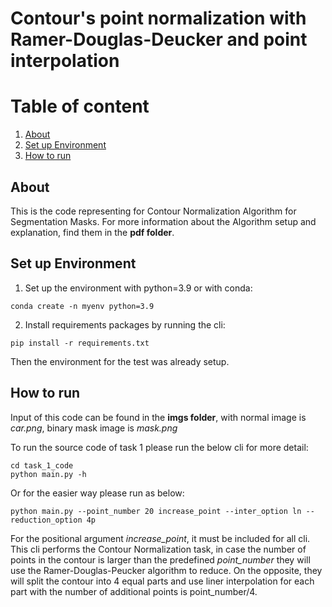 # Contour's point normalization with Ramer-Douglas-Deucker and point interpolation

# Table of content
1. [About](#about)
2. [Set up Environment](#set-up-environment)
3. [How to run](#how-to-run)

## About

This is the code representing for Contour Normalization Algorithm for Segmentation Masks. For more information about the Algorithm setup and explanation, find them in the **pdf folder**.

## Set up Environment

1. Set up the environment with python=3.9 or with conda:
```
conda create -n myenv python=3.9
```

2. Install requirements packages by running the cli:
```
pip install -r requirements.txt
```

Then the environment for the test was already setup.

## How to run

Input of this code can be found in the **imgs folder**, with normal image is *car.png*, binary mask image is *mask.png*

To run the source code of task 1 please run the below cli for more detail:
```
cd task_1_code
python main.py -h
```

Or for the easier way please run as below:
```
python main.py --point_number 20 increase_point --inter_option ln --reduction_option 4p
```

For the positional argument *increase_point*, it must be included for all cli. This cli performs the Contour Normalization task, in case the number of points in the contour is larger than the predefined *point_number* they will use the Ramer-Douglas-Peucker algorithm to reduce. On the opposite, they will split the contour into 4 equal parts and use liner interpolation for each part with the number of additional points is point_number/4.
